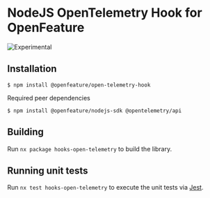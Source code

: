 # NodeJS OpenTelemetry Hook for OpenFeature

![Experimental](https://img.shields.io/badge/experimental-breaking%20changes%20allowed-yellow)

## Installation

```
$ npm install @openfeature/open-telemetry-hook
```

Required peer dependencies

```
$ npm install @openfeature/nodejs-sdk @opentelemetry/api
```

## Building

Run `nx package hooks-open-telemetry` to build the library.

## Running unit tests

Run `nx test hooks-open-telemetry` to execute the unit tests via [Jest](https://jestjs.io).
